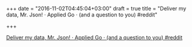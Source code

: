 +++
date = "2016-11-02T04:45:04+03:00"
draft = true
title = "Deliver my data, Mr. Json! · Applied Go · (and a question to you)  #reddit"

+++

<p><a href="https://t.co/kqYY0L4XpY">Deliver my data, Mr. Json! · Applied Go · (and a question to you)  #reddit</a></p>
